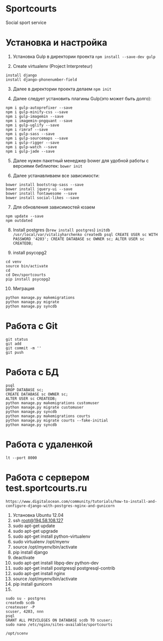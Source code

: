 # Sportcourts
Social sport service

# Установка и настройка #
1) Установка Gulp в директории проекта
`npm install --save-dev gulp`

2) Create virtualenv (Project Interpreteur)
```
install django
install django-phonenumber-field
```

3) Далее в директории проекта делаем
`npm init`

4) Далее следует установить плагины Gulp(это может быть долго):
```
npm i gulp-autoprefixer --save
npm i gulp-minify-css --save
npm i gulp-imagemin --save
npm i imagemin-pngquant --save
npm i gulp-uglify --save
npm i rimraf --save
npm i gulp-sass --save
npm i gulp-sourcemaps --save
npm i gulp-rigger --save
npm i gulp-watch --save
npm i gulp-jade --save
```

5) Далее нужен пакетный менеджер bower для удобной работы с версиями библиотек:
`bower init`

6) Далее устанавливаем все зависимости:
```
bower install bootstrap-sass --save
bower install jquery-ui --save
bower install fontawesome --save
bower install social-likes --save
```

7) Для обновления зависимоcтей юзаем
```
npm update --save
npm outdated
```

8) Install postgres (`brew install postgres`)
`initdb /usr/local/var/vitaliyharchenko
createdb
psql
CREATE USER sc WITH PASSWORD '4203';
CREATE DATABASE sc OWNER sc;
ALTER USER sc CREATEDB;`

9) install psycopg2
```
cd venv
source bin/activate
cd
cd Dev/sportcourts
pip install psycopg2
```

10) Миграция
```
python manage.py makemigrations
python manage.py migrate
python manage.py syncdb
```

# Работа с Git #
```
git status
git add
git commit -m ''
git push
```

# Работа с БД #
```
psql
DROP DATABASE sc;
CREATE DATABASE sc OWNER sc;
ALTER USER sc CREATEDB;
python manage.py makemigrations customuser
python manage.py migrate customuser
python manage.py syncdb
python manage.py makemigrations courts
python manage.py migrate courts --fake-initial
python manage.py syncdb
```

# Работа с удаленкой #
```
lt --port 8000
```

# Работа с сервером test.sportcourts.ru #
```
https://www.digitalocean.com/community/tutorials/how-to-install-and-configure-django-with-postgres-nginx-and-gunicorn
```
1) Установка Ubuntu 12.04
2) ssh root@194.58.108.127
3) sudo apt-get update
4) sudo apt-get upgrade
5) sudo apt-get install python-virtualenv
6) sudo virtualenv /opt/myenv
7) source /opt/myenv/bin/activate
8) pip install django
9) deactivate
10) sudo apt-get install libpq-dev python-dev
11) sudo apt-get install postgresql postgresql-contrib
12) sudo apt-get install nginx
13) source /opt/myenv/bin/activate
14) pip install gunicorn
15)
```
sudo su - postgres
createdb scdb
createuser -P
scuser, 4203, nnn
psql
GRANT ALL PRIVILEGES ON DATABASE scdb TO scuser;
sudo nano /etc/nginx/sites-available/sportcourts
```

```
/opt/scenv
```